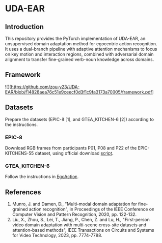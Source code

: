 # UDA-EAR
## Introduction
This repository provides the PyTorch implementation of UDA-EAR, an unsupervised domain adaptation method for egocentric action recognition. It uses a dual-branch pipeline with adaptive attention mechanisms to focus on key motion and interaction regions, combined with adversarial domain alignment to transfer fine-grained verb-noun knowledge across domains. 

## Framework
![][https://github.com/zou-y23/UDA-EAR/blob/f14828aea76c51e9ceecf0d3f1c9fa3173a70005/framework.pdf]

## Datasets
Prepare the datasets (EPIC-8 [1], and GTEA_KITCHEN-6 [2]) according to the instructions.

### EPIC-8
Download RGB frames from participants P01, P08 and P22 of the EPIC-KITCHENS-55 dataset, using official download [script](https://github.com/epic-kitchens/epic-kitchens-download-scripts). 

### GTEA_KITCHEN-6
Follow the instructions in [EgoAction](https://github.com/XianyuanLiu/EgoAction).

## References
1. Munro, J. and Damen, D., "Multi-modal domain adaptation for fine-grained action recognition", in Proceedings of the IEEE Conference on Computer Vision and Pattern Recognition, 2020, pp. 122-132.
2. Liu, X., Zhou, S., Lei, T., Jiang, P., Chen, Z. and Lu, H., "First-person video domain adaptation with multi-scene cross-site datasets and attention-based methods", IEEE Transactions on Circuits and Systems for Video Technology, 2023, pp. 7774-7788.
